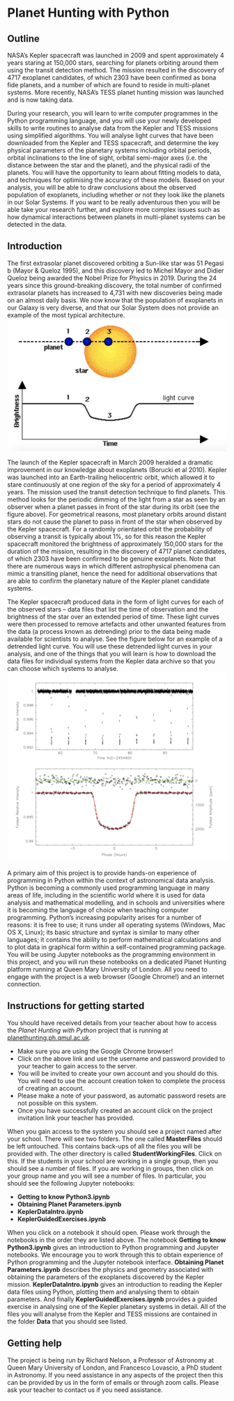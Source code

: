 # Planet Hunting with Python

## Outline
NASA’s Kepler spacecraft was launched in 2009 and spent approximately 4 years staring at 150,000 stars, searching for planets orbiting around them using the transit detection method. The mission resulted in the discovery of 4717 exoplanet candidates, of which 2303 have been confirmed as bona fide planets, and a number of which are found to reside in multi-planet systems. More recently, NASA’s TESS planet hunting mission was launched and is now taking data. 

During your research, you will learn to write computer programmes in the Python programming language, and you will use your newly developed skills to write routines to analyse data from the Kepler and TESS missions using simplified algorithms. You will analyse light curves that have been downloaded from the Kepler and TESS spacecraft, and determine the key physical parameters of the planetary systems including orbital periods, orbital inclinations to the line of sight, orbital semi-major axes (i.e. the distance between the star and the planet), and the physical radii of the planets. You will have the opportunity to learn about fitting models to data, and techniques for optimising the accuracy of these models. Based on your analysis, you will be able to draw conclusions about the observed population of exoplanets, including whether or not they look like the planets in our Solar Systems. If you want to be really adventurous then you will be able take your research further, and explore more complex issues such as how dynamical interactions between planets in multi-planet systems can be detected in the data.

## Introduction
The first extrasolar planet discovered orbiting a Sun-like star was 51 Pegasi b (Mayor & Queloz 1995), and this discovery led to Michel Mayor and Didier Queloz being awarded the Nobel Prize for Physics in 2019. During the 24 years since this ground-breaking discovery, the total number of confirmed extrasolar planets has increased to 4,731 with new discoveries being made on an almost daily basis. We now know that the population of exoplanets in our Galaxy is very diverse, and that our Solar System does not provide an example of the most typical architecture.
![Alt](./ReadmeFigures/f1.png)

The launch of the Kepler spacecraft in March 2009 heralded a dramatic improvement in our knowledge about exoplanets (Borucki et al 2010). Kepler was launched into an Earth-trailing heliocentric orbit, which allowed it to stare
continuously at one region of the sky for a period of approximately 4 years. The mission used the transit detection technique to find planets. This method looks for the periodic dimming of the light from a star as seen by an observer when a planet passes in front of the star during its orbit (see the figure above). For geometrical reasons, most planetary orbits around distant stars do not cause the planet to pass in front of the star when observed by the Kepler spacecraft. For a randomly orientated orbit the probability of observing a transit is typically about 1%, so for this reason the Kepler spacecraft monitored the brightness of approximately 150,000 stars for the duration of the mission, resulting in the discovery of 4717 planet candidates, of which 2303 have been confirmed to be genuine exoplanets. Note that there are numerous ways in which different astrophysical phenomena can mimic a transiting planet, hence the need for additional observations that are able to confirm the planetary nature of the Kepler planet candidate systems.

The Kepler spacecraft produced data in the form of light curves for each of the observed stars – data files that list the time of observation and the brightness of the star over an extended period of time. These light curves were then processed to remove artefacts and other unwanted features from the data (a process known as detrending) prior to the data being made available for scientists to analyse. See the figure below for an example of a detrended light curve. You will use these detrended light curves in your analysis, and one of the things that you will learn is how to download the data files for individual systems from the Kepler data archive so that you can choose which systems to analyse.
![Alt](./ReadmeFigures/f2.png)

A primary aim of this project is to provide hands-on experience of programming in Python within the context of astronomical data analysis. Python is becoming a commonly used programming language in many areas of life, including in the scientific world where it is used for data analysis and mathematical modelling, and in schools and universities where it is becoming the language of choice when teaching computer programming. Python’s increasing popularity arises for a number of reasons: it is free to use; it runs under all operating systems (Windows, Mac OS X, Linux); its basic structure and syntax is similar to many other languages; it contains the ability to perform mathematical calculations and to plot data in graphical form within a self-contained programming package. You will be using Jupyter notebooks as the programming environment in this project, and you will run these notebooks on a dedicated Planet Hunting platform running at Queen Mary University of London. All you need to engage with the project is a web browser (Google Chrome!) and an internet connection.

## Instructions for getting started

You should have received details from your teacher about how to access the *Planet Hunting with Python* project that is running at [planethunting.ph.qmul.ac.uk](https://planethunting.ph.qmul.ac.uk/). 

* Make sure you are using the Google Chrome browser!
* Click on the above link and use the username and password provided to your teacher to gain access to the server. 
* You will be invited to create your own account and you should do this. You will need to use the account creation token to complete the process of creating an account. 
* Please make a note of your password, as automatic password resets are not possible on this system. 
* Once you have successfully created an account click on the project invitation link your teacher has provided.

When you gain access to the system you should see a project named after your school. There will see two folders. The one called **MasterFiles** should be left untouched. This contains back-ups of all the files you will be provided with. The other directory is called **StudentWorkingFiles**. Click on this. If the students in your school are working in a single group, then you should see a number of files. If you are working in groups, then click on your group name and you will see a number of files. In particular, you should see the following Jupyter notebooks:  
* **Getting to know Python3.ipynb**
* **Obtaining Planet Parameters.ipynb**
* **KeplerDataIntro.ipynb**
* **KeplerGuidedExercises.ipynb**

When you click on a notebook it should open. Please work through the notebooks in the order they are listed above. The notebook **Getting to know Python3.ipynb** gives an introduction to Python programming and Jupyter notebooks. We encourage you to work through this to obtain experience of Python programming and the Jupyter notebook interface. **Obtaining Planet Parameters.ipynb** describes the physics and geometry associated with obtaining the parameters of the exoplanets discovered by the Kepler mission. **KeplerDataIntro.ipynb** gives an introduction to reading the Kepler data files using Python, plotting them and analysing them to obtain parameters. And finally **KeplerGuidedExercises.ipynb** provides a guided exercise in analysing one of the Kepler planetary systems in detail. All of the files you will analyse from the Kepler and TESS missions are contained in the folder **Data** that you should see listed.

## Getting help

The project is being run by Richard Nelson, a Professor of Astronomy at Queen Mary University of London, and Francesco Lovascio, a PhD student in Astronomy. If you need assistance in any aspects of the project then this can be provided by us in the form of emails or through zoom calls. Please ask your teacher to contact us if you need assistance.
